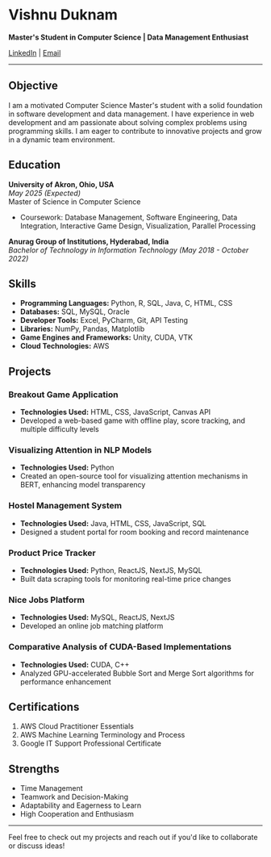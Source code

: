 # Vishnu Duknam

**Master's Student in Computer Science | Data Management Enthusiast**

[LinkedIn](https://www.linkedin.com/in/vishnu-duknam1276/) | [Email](mailto:vd45@uakron.edu)

---

## Objective

I am a motivated Computer Science Master's student with a solid foundation in software development and data management. I have experience in web development and am passionate about solving complex problems using programming skills. I am eager to contribute to innovative projects and grow in a dynamic team environment.

## Education

**University of Akron, Ohio, USA**  
_May 2025 (Expected)_  
Master of Science in Computer Science  
- Coursework: Database Management, Software Engineering, Data Integration, Interactive Game Design, Visualization, Parallel Processing

**Anurag Group of Institutions, Hyderabad, India**  
_Bachelor of Technology in Information Technology (May 2018 - October 2022)_

## Skills

- **Programming Languages:** Python, R, SQL, Java, C, HTML, CSS
- **Databases:** SQL, MySQL, Oracle
- **Developer Tools:** Excel, PyCharm, Git, API Testing
- **Libraries:** NumPy, Pandas, Matplotlib
- **Game Engines and Frameworks:** Unity, CUDA, VTK
- **Cloud Technologies:** AWS

## Projects

### Breakout Game Application
- **Technologies Used:** HTML, CSS, JavaScript, Canvas API
- Developed a web-based game with offline play, score tracking, and multiple difficulty levels

### Visualizing Attention in NLP Models
- **Technologies Used:** Python
- Created an open-source tool for visualizing attention mechanisms in BERT, enhancing model transparency

### Hostel Management System
- **Technologies Used:** Java, HTML, CSS, JavaScript, SQL
- Designed a student portal for room booking and record maintenance

### Product Price Tracker
- **Technologies Used:** Python, ReactJS, NextJS, MySQL
- Built data scraping tools for monitoring real-time price changes

### Nice Jobs Platform
- **Technologies Used:** MySQL, ReactJS, NextJS
- Developed an online job matching platform

### Comparative Analysis of CUDA-Based Implementations
- **Technologies Used:** CUDA, C++
- Analyzed GPU-accelerated Bubble Sort and Merge Sort algorithms for performance enhancement

## Certifications

1. AWS Cloud Practitioner Essentials
2. AWS Machine Learning Terminology and Process
3. Google IT Support Professional Certificate

## Strengths

- Time Management
- Teamwork and Decision-Making
- Adaptability and Eagerness to Learn
- High Cooperation and Enthusiasm

---

Feel free to check out my projects and reach out if you'd like to collaborate or discuss ideas!


